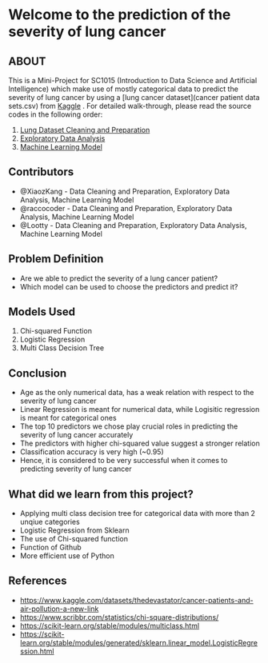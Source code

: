 # Welcome to the prediction of the severity of lung cancer

## ABOUT

This is a Mini-Project for SC1015 (Introduction to Data Science and Artificial Intelligence) which make use of mostly categorical data to predict the severity of lung cancer by using a [lung cancer dataset](cancer patient data sets.csv) from [Kaggle](https://www.kaggle.com/datasets/thedevastator/cancer-patients-and-air-pollution-a-new-link) . For detailed walk-through, please read the source codes in the following order:

1. [Lung Dataset Cleaning and Preparation](https://github.com/XiaozKang/Lung-Cancer-Prediction/blob/b1cc03041579bd5bad839a664623eefa3e77b987/Lung%20Dataset%20Cleaning%20and%20Preparation.ipynb)
2. [Exploratory Data Analysis](https://github.com/XiaozKang/Lung-Cancer-Prediction/blob/b1cc03041579bd5bad839a664623eefa3e77b987/Exploratory%20Data%20Analysis.ipynb)
3. [Machine Learning Model](https://github.com/XiaozKang/Lung-Cancer-Prediction/blob/4ed883d9a5f10db8424d6a09080b65aeb2b3217c/Machine%20Learning%20Model%20.ipynb)

## Contributors

- @XiaozKang - Data Cleaning and Preparation, Exploratory Data Analysis, Machine Learning Model
- @raccocoder - Data Cleaning and Preparation, Exploratory Data Analysis, Machine Learning Model
- @Lootty - Data Cleaning and Preparation, Exploratory Data Analysis, Machine Learning Model

## Problem Definition

- Are we able to predict the severity of a lung cancer patient?
- Which model can be used to choose the predictors and predict it?

## Models Used

1. Chi-squared Function
2. Logistic Regression
3. Multi Class Decision Tree

## Conclusion

- Age as the only numerical data, has a weak relation with respect to the severity of lung cancer
- Linear Regression is meant for numerical data, while Logisitic regression is meant for categorical ones
- The top 10 predictors we chose play crucial roles in predicting the severity of lung cancer accurately
- The predictors with higher chi-squared value suggest a stronger relation
- Classification accuracy is very high (~0.95)
- Hence, it is considered to be very successful when it comes to predicting severity of lung cancer

## What did we learn from this project?

- Applying multi class decision tree for categorical data with more than 2 unqiue categories
- Logistic Regression from Sklearn
- The use of Chi-squared function
- Function of Github
- More efficient use of Python

## References

- <https://www.kaggle.com/datasets/thedevastator/cancer-patients-and-air-pollution-a-new-link>
- <https://www.scribbr.com/statistics/chi-square-distributions/>
- <https://scikit-learn.org/stable/modules/multiclass.html>
- <https://scikit-learn.org/stable/modules/generated/sklearn.linear_model.LogisticRegression.html>
